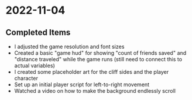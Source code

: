 # 2022-11-04

## Completed Items
- I adjusted the game resolution and font sizes
- Created a basic "game hud" for showing "count of friends saved" and "distance traveled" while the game runs (still need to connect this to actual variables)
- I created some placeholder art for the cliff sides and the player character
- Set up an initial player script for left-to-right movement
- Watched a video on how to make the background endlessly scroll
